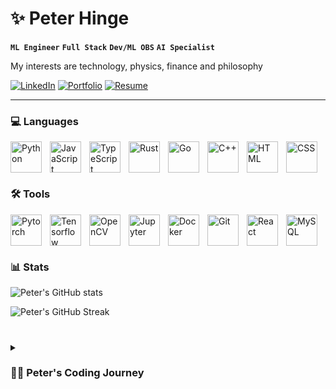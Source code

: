 <!--
**PeterHinge/PeterHinge** is a ✨ _special_ ✨ repository because its `README.md` (this file) appears on your GitHub profile.

Here are some ideas to get you started:

- 🔭 I’m currently working on ...
- 🌱 I’m currently learning ...
- 👯 I’m looking to collaborate on ...
- 🤔 I’m looking for help with ...
- 💬 Ask me about ...
- 📫 How to reach me: ...
- 😄 Pronouns: ...
- ⚡ Fun fact: ...
-->

# ✨ Peter Hinge

**`ML Engineer`** **`Full Stack`** **`Dev/ML OBS`** **`AI Specialist`**

My interests are technology, physics, finance and philosophy

[![LinkedIn](https://img.shields.io/badge/LinkedIn-0077B5?style=for-the-badge&logo=linkedin&logoColor=white)](https://www.linkedin.com/in/peter-hinge-denmark)
[![Portfolio](https://img.shields.io/badge/Portfolio-orange?style=for-the-badge)](https://www.linkedin.com/in/peter-hinge-denmark)
[![Resume](https://img.shields.io/badge/Resume-brightgreen?style=for-the-badge)](https://docs.google.com/presentation/d/103N4MJnaIeKy4P0aaYxM_4yuVHTyq-BH337qM_c_LB4/edit#slide=id.gd991be5ce0_0_130)

---

### 💻 Languages 

<img align="left" alt="Python" width="50px" style="padding-right:10px;" src="https://cdn.jsdelivr.net/gh/devicons/devicon/icons/python/python-original.svg" />
<img align="left" alt="JavaScript" width="50px" style="padding-right:10px;" src="https://cdn.jsdelivr.net/gh/devicons/devicon/icons/javascript/javascript-plain.svg" />
<img align="left" alt="TypeScript" width="50px" style="padding-right:10px;" src="https://cdn.jsdelivr.net/gh/devicons/devicon/icons/typescript/typescript-plain.svg" />
<img align="left" alt="Rust" width="50px" style="padding-right:10px;" src="https://cdn.jsdelivr.net/gh/devicons/devicon/icons/rust/rust-plain.svg" />
<img align="left" alt="Go" width="50px" style="padding-right:10px;" src="https://cdn.jsdelivr.net/gh/devicons/devicon/icons/go/go-original-wordmark.svg" />
<img align="left" alt="C++" width="50px" style="padding-right:10px;" src="https://cdn.jsdelivr.net/gh/devicons/devicon/icons/cplusplus/cplusplus-line.svg" />
<img align="left" alt="HTML" width="50px" style="padding-right:10px;" src="https://cdn.jsdelivr.net/gh/devicons/devicon/icons/html5/html5-plain.svg" />
<img align="left" alt="CSS" width="50px" style="padding-right:10px;" src="https://cdn.jsdelivr.net/gh/devicons/devicon/icons/css3/css3-plain.svg" />

<br>
<br>

#

### 🛠️ Tools

<img align="left" alt="Pytorch" width="50px" style="padding-right:10px;" src="https://cdn.jsdelivr.net/gh/devicons/devicon/icons/pytorch/pytorch-original.svg" />
<img align="left" alt="Tensorflow" width="50px" style="padding-right:10px;" src="https://cdn.jsdelivr.net/gh/devicons/devicon/icons/tensorflow/tensorflow-original.svg" />
<img align="left" alt="OpenCV" width="50px" style="padding-right:10px;" src="https://cdn.jsdelivr.net/gh/devicons/devicon/icons/opencv/opencv-original-wordmark.svg" />
<img align="left" alt="Jupyter" width="50px" style="padding-right:10px;" src="https://cdn.jsdelivr.net/gh/devicons/devicon/icons/jupyter/jupyter-original-wordmark.svg" />
<img align="left" alt="Docker" width="50px" style="padding-right:10px;" src="https://cdn.jsdelivr.net/gh/devicons/devicon/icons/docker/docker-original-wordmark.svg" />
<img align="left" alt="Git" width="50px" style="padding-right:10px;" src="https://cdn.jsdelivr.net/gh/devicons/devicon/icons/git/git-original.svg" />
<img align="left" alt="React" width="50px" style="padding-right:10px;" src="https://cdn.jsdelivr.net/gh/devicons/devicon/icons/react/react-original.svg" />
<img align="left" alt="MySQL" width="50px" style="padding-right:10px;" src="https://cdn.jsdelivr.net/gh/devicons/devicon/icons/mysql/mysql-original-wordmark.svg" />

<br>
<br>

#

### 📊 Stats

![Peter's GitHub stats](https://github-readme-stats.vercel.app/api?username=PeterHinge&show_icons=true&theme=gruvbox)

![Peter's GitHub Streak](https://streak-stats.demolab.com?user=PeterHinge&theme=gruvbox&border_radius=4.5)

#

<details>
 <summary><h3>👨‍💻 Peter's Coding Journey</h3></summary>
   I have always had an enormous interest in technology and it's potential and influence on humankind's future. So when I witnessed the advancement in AI around the mid 2010's, due to the rise of big data and refined machine learning techniques, I became obsessed with learning more about it. Especially the parallels between artificial neural networks and the neural connections of the biological brain fascinated me deeply. I knew what I wanted to work with. So while pursuing a post-graduate degree in analytical philosophy, I decided to learn how to code those network, which I found so interesting. Luckily today, the most if not all MIT computer science courses can be found online along with numerous other ways to learn how to code well. After I graduated I spend an additional 6 months optimizing my coding skills and a month later, I landed a job as an ML engineer at a major defense and healthcare software company, doing exactly what I wanted to do – work with AI :)
   
[website]: https://www.peterhinge.com
